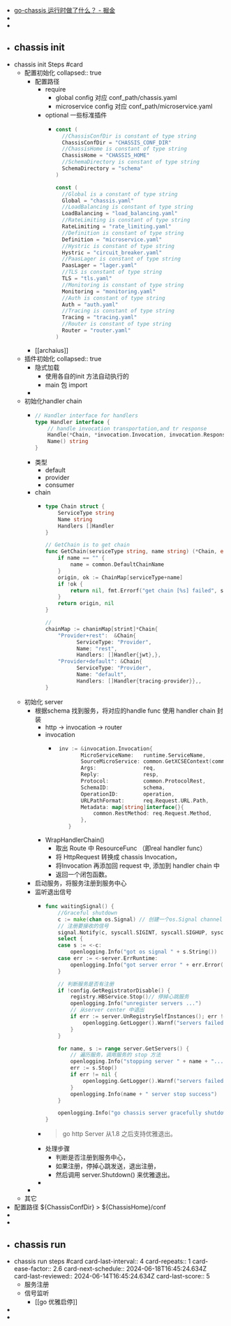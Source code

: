 - [go-chassis 运行时做了什么？ - 掘金](https://juejin.cn/post/6900457796018372616/)
-
-
- ## chassis init
- chassis init Steps #card
	- 配置初始化
	  collapsed:: true
		- 配置路径
			- require
				- global config 对应 conf_path/chassis.yaml
				- microservice config 对应 conf_path/microservice.yaml
			- optional 一些标准插件
				- ```go
				  const (
				  	//ChassisConfDir is constant of type string
				  	ChassisConfDir = "CHASSIS_CONF_DIR"
				  	//ChassisHome is constant of type string
				  	ChassisHome = "CHASSIS_HOME"
				  	//SchemaDirectory is constant of type string
				  	SchemaDirectory = "schema"
				  )
				  
				  const (
				  	//Global is a constant of type string
				  	Global = "chassis.yaml"
				  	//LoadBalancing is constant of type string
				  	LoadBalancing = "load_balancing.yaml"
				  	//RateLimiting is constant of type string
				  	RateLimiting = "rate_limiting.yaml"
				  	//Definition is constant of type string
				  	Definition = "microservice.yaml"
				  	//Hystric is constant of type string
				  	Hystric = "circuit_breaker.yaml"
				  	//PaasLager is constant of type string
				  	PaasLager = "lager.yaml"
				  	//TLS is constant of type string
				  	TLS = "tls.yaml"
				  	//Monitoring is constant of type string
				  	Monitoring = "monitoring.yaml"
				  	//Auth is constant of type string
				  	Auth = "auth.yaml"
				  	//Tracing is constant of type string
				  	Tracing = "tracing.yaml"
				  	//Router is constant of type string
				  	Router = "router.yaml"
				  )
				  ```
		- [[archaius]]
	- 插件初始化
	  collapsed:: true
		- 隐式加载
			- 使用各自的init 方法自动执行的
			- main 包 import
		-
	- 初始化handler chain
		- ```go 
		  // Handler interface for handlers
		  type Handler interface {
		      // handle invocation transportation,and tr response
		      Handle(*Chain, *invocation.Invocation, invocation.ResponseCallBack)
		      Name() string
		  }
		  
		  ```
		- 类型
			- default
			- provider
			- consumer
		- chain
			- ```go
			  type Chain struct {
			      ServiceType string
			      Name string
			      Handlers []Handler
			  }
			  
			  // GetChain is to get chain
			  func GetChain(serviceType string, name string) (*Chain, error) {
			      if name == "" {
			          name = common.DefaultChainName
			      }
			      origin, ok := ChainMap[serviceType+name]
			      if !ok {
			          return nil, fmt.Errorf("get chain [%s] failed", serviceType+name)
			      }
			      return origin, nil
			  }
			  
			  // 
			  chainMap := chaninMap[strint]*Chain{
			      "Provider+rest":  &Chain{
			            ServiceType: "Provider",
			            Name: "rest",
			            Handlers: []Handler{jwt},},
			      "Provider+default": &Chain{
			            ServiceType: "Provider",
			            Name: "default",
			            Handlers: []Handler{tracing-provider}},,
			  }
			  
			  ```
	- 初始化 server
		- 根据schema 找到服务，将对应的handle func 使用 handler chain 封装
			- http -> invocation -> router
			- invocation
				- ```go
				   inv := &invocation.Invocation{
				          MicroServiceName:   runtime.ServiceName,
				          SourceMicroService: common.GetXCSEContext(common.HeaderSourceName, req.Request),
				          Args:               req,
				          Reply:              resp,
				          Protocol:           common.ProtocolRest,
				          SchemaID:           schema,
				          OperationID:        operation,
				          URLPathFormat:      req.Request.URL.Path,
				          Metadata: map[string]interface{}{
				              common.RestMethod: req.Request.Method,
				          },
				      }
				  
				  ```
			- WrapHandlerChain()
				- 取出 Route 中 ResourceFunc （即real handler func）
				- 将 HttpRequest 转换成 chassis Invocation，
				- 将Invocation 再添加回 request 中, 添加到 handler chain 中
				- 返回一个闭包函数。
		- 启动服务，将服务注册到服务中心
		- 监听退出信号
			- ```go
			  func waitingSignal() {
			      //Graceful shutdown
			      c := make(chan os.Signal) // 创建一个os.Signal channel
			      // 注册要接收的信号
			      signal.Notify(c, syscall.SIGINT, syscall.SIGHUP, syscall.SIGTERM, syscall.SIGQUIT, syscall.SIGILL, syscall.SIGTRAP, syscall.SIGABRT)
			      select {
			      case s := <-c:
			          openlogging.Info("got os signal " + s.String())
			      case err := <-server.ErrRuntime:
			          openlogging.Info("got server error " + err.Error())
			      }
			  
			      // 判断服务是否有注册
			      if !config.GetRegistratorDisable() {
			          registry.HBService.Stop()// 停掉心跳服务
			          openlogging.Info("unregister servers ...")
			          // 从server center 中退出
			          if err := server.UnRegistrySelfInstances(); err != nil {
			              openlogging.GetLogger().Warnf("servers failed to unregister: %s", err)
			          }
			      }
			  
			      for name, s := range server.GetServers() {
			          // 遍历服务，调用服务的 stop 方法
			          openlogging.Info("stopping server " + name + "...")
			          err := s.Stop()
			          if err != nil {
			              openlogging.GetLogger().Warnf("servers failed to stop: %s", err)
			          }
			          openlogging.Info(name + " server stop success")
			      }
			  
			      openlogging.Info("go chassis server gracefully shutdown")
			  }
			  
			  ```
			- > go http Server 从1.8 之后支持优雅退出。
			- 处理步骤
				- 判断是否注册到服务中心，
				- 如果注册，停掉心跳发送，退出注册，
				- 然后调用 server.Shutdown() 来优雅退出。
			-
		-
	- 其它
- 配置路径 ${ChassisConfDir}  > ${ChassisHome}/conf
-
-
- ## chassis run
- chassis run steps #card
  card-last-interval:: 4
  card-repeats:: 1
  card-ease-factor:: 2.6
  card-next-schedule:: 2024-06-18T16:45:24.634Z
  card-last-reviewed:: 2024-06-14T16:45:24.634Z
  card-last-score:: 5
	- 服务注册
	- 信号监听
		- [[go 优雅启停]]
-
-